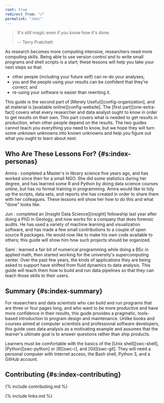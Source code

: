 ```yaml
---
root: true
redirect_from: "/"
permalink: "/en/"
---
```


> It's still magic even if you know how it's done.
>
> -- Terry Pratchett

As research becomes more computing intensive,
researchers need more computing skills.
Being able to use version control and to write small programs and shell scripts is a start;
these lessons will help you take your next steps so that:

-   other people (including your future self) can re-do your analyses;
-   you and the people using your results can be confident that they're correct; and
-   re-using your software is easier than rewriting it.

This guide is the second part of [Merely Useful][config-organization],
and all material is [available online][config-website].
The [first part][one-extra-fact]
covers what every researcher and data analyst ought to know
in order to get results on their own.
This part covers what is needed to get results in production,
when other people depend on the results.
The two guides cannot teach you everything you need to know,
but we hope they will turn some unknown unknowns into known unknowns
and help you figure out what you ought to learn about next.

## Who Are These Lessons For? {#s:index-personas}

Amira
:   completed a Master's in library science five years ago,
    and has worked since then for a small NGO.
    She did some statistics during her degree,
    and has learned some R and Python by doing data science courses online,
    but has no formal training in programming.
    Amira would like to tidy up the scripts, data sets, and reports she has created
    in order to share them with her colleagues.
    These lessons will show her how to do this and what "done" looks like.

Jun
:   completed an [Insight Data Science][insight] fellowship last year after doing a PhD in Geology,
    and now works for a company that does forensic audits.
    He has used a variety of machine learning and visualization software,
    and has made a few small contributions to a couple of open source R packages.
    He would now like to make his own code available to others;
    this guide will show him how such projects should be organized.

Sami
:   learned a fair bit of numerical programming while doing a BSc in applied math,
    then started working for the university's supercomputing center.
    Over the past few years,
    the kinds of applications they are being asked to support
    have shifted from fluid dynamics to data analysis.
    This guide will teach them how to build and run data pipelines
    so that they can teach those skills to their users.

## Summary {#s:index-summary}

For researchers and data scientists who can build and run programs that are three or four pages long,
and who want to be more productive and have more confidence in their results,
this guide
provides a pragmatic, tools-based introduction to program design and maintenance.
Unlike books and courses aimed at computer scientists and professional software developers,
this guide uses data analysis as a motivating example
and assumes that the learner's ultimate goal is to answer questions rather than ship products.

Learners must be comfortable with the basics of
the [Unix shell][swc-shell], [Python][swc-python] or [R][swc-r], and [Git][swc-git].
They will need a personal computer with Internet access,
the Bash shell,
Python 3,
and a GitHub account.

## Contributing {#s:index-contributing}

{% include contributing.md %}

{% include links.md %}
